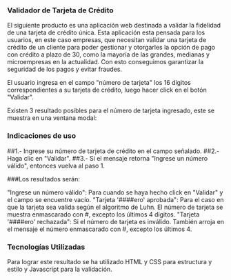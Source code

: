 ### Validador de Tarjeta de Crédito


El siguiente producto es una aplicación web destinada a validar la fidelidad de una tarjeta de crédito única. Esta aplicación esta pensada para los usuarios, en este caso empresas, que necesitan validar una tarjeta de crédito de un cliente para poder gestionar y otorgarles la opción de pago con crédito a plazo de 30, como la mayoría de las grandes, medianas y microempresas en la actualidad. Con esto conseguimos garantizar la seguridad de los pagos y evitar fraudes.

El usuario ingresa en el campo "número de tarjeta" los 16 dígitos correspondientes a su tarjeta de crédito, luego hacer click en el botón "Validar".

Existen 3 resultado posibles para el número de tarjeta ingresado, este se muestra en una ventana modal:

### Indicaciones de uso

##1.- Ingrese su número de tarjeta de crédito en el campo señalado.
##2.- Haga clic en "Validar".
##3.- Si el mensaje retorna "Ingrese un número válido", entonces vuelva al paso 1.

###Los resultados serán:

"Ingrese un número válido": Para cuando se haya hecho click en "Validar" y el campo se encuentre vacío.
"Tarjeta '####ero' aprobada": Para el caso en que la tarjeta sea valida según el algoritmo de Luhn. El número de tarjeta se muestra enmascarado con #, excepto los últimos 4 dígitos.
"Tarjeta '####ero' rechazada": Si el número de tarjeta es inválido. También arroja en el mensaje el número enmascarado  con #, excepto los últimos 4.



### Tecnologías Utilizadas

Para lograr este resultado se ha utilizado HTML y CSS para estructura y estilo  y Javascript para la validación.

